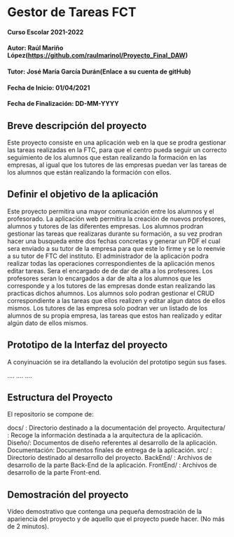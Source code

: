 # Gestor de Tareas FCT

#### Curso Escolar 2021-2022
#### Autor: Raúl Mariño López(https://github.com/raulmarinol/Proyecto_Final_DAW)
#### Tutor: José María García Durán(Enlace a su cuenta de gitHub)
#### Fecha de Inicio: 01/04/2021
#### Fecha de Finalización: DD-MM-YYYY

## Breve descripción del proyecto

Este proyecto consiste en una aplicación web en la que se prodra gestionar las tareas realizadas en la FTC, para que el centro pueda seguir un correcto seguimiento de los alumnos que estan realizando la formación en las empresas, al igual que los tutores de las empresas puedan ver las tareas de los alumnos que están realizando la formación con ellos.


## Definir el objetivo de la aplicación

Este proyecto permitira una mayor comunicación entre los alumnos y el profesorado.
La aplicación web permitira la creación de nuevos profesores, alumnos y tutores de las diferentes empresas.
Los alumnos prodran gestionar las tareas que realizaras durante su formación, a su vez prodran hacer una busqueda entre dos fechas concretas y generar un PDF el cual sera enviado a su tutor de la empresa para que este lo firme y se lo reenvie a  su tutor de FTC del instituto.
El administrador de la aplicación podra realizar todas las operaciones correspondientes de la aplicación menos editar tareas. Sera el encargado de de dar de alta a los profesores.
Los profesores seran lo encargados a dar de alta a los alumnos que les corresponde y a los tutores de las empresas donde estan realizando las practicas dichos añumnos.
Los alumnos solo podran gestionar el CRUD correspondiente a las tareas que ellos realizen y editar algun datos de ellos mismos.
Los tutores de las empresa solo podran ver un listado de los alumnos de su propia empresa, las tareas que estos han realizado y editar algún dato de ellos mismos. 

## Prototipo de la Interfaz del proyecto

A conyinuación se ira detallando la evolución del prototipo según sus fases.



....
....
....

## Estructura del Proyecto

El repositorio se compone de:

docs/ : Directorio destinado a la documentación del proyecto.
Arquitectura/ : Recoge la información destinada a la arquitectura de la aplicación.
Diseño/: Documentos de diseño referentes al desarrollo de la aplicación.
Documentación: Documentos finales de entrega de la aplicación.
src/ : Directorio destinado al desarrollo del proyecto.
BackEnd/ : Archivos de desarrollo de la parte Back-End de la aplicación.
FrontEnd/ : Archivos de desarrollo de la parte Front-end.

## Demostración del proyecto

Vídeo demostrativo que contenga una pequeña demostración de la apariencia del proyecto y de aquello que el proyecto puede hacer. (No más de 2 minutos).
